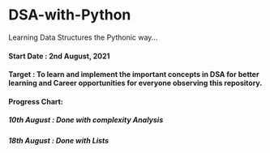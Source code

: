 # DSA-with-Python
Learning Data Structures the Pythonic way...

#### Start Date : 2nd August, 2021
#### Target : To learn and implement the important concepts in DSA for better learning and Career opportunities for everyone observing this repository.

#### Progress Chart:

##### 10th August : Done with complexity Analysis
##### 18th August : Done with Lists
